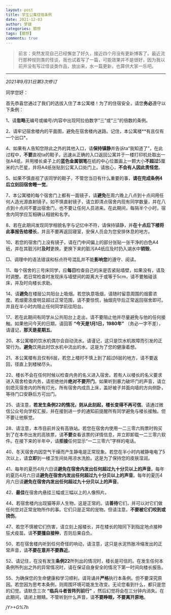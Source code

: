 ```yaml
---
layout: post
title: 学生公寓住宿条例
date: 2021-12-03
author: 梦貘
categories: 臆想
tags: [臆想]
comments: true
---
```


> 前言：突然发现自己已经懈怠了好久，接近四个月没有更新博客了。最近流行那种规则类的怪谈，我也试着写了一篇，可能效果并不是很好，因为我以前并没有写过怪谈类作品，放出来，水一篇更新，也算供大家一乐吧。

---

*2021年9月31日第3次修订*

同学您好：

首先恭喜您通过了我们的选拔入住了本公寓楼！为了的住宿安全，请您**务必**遵守以下条例：

1、请**忽略**无编号或编号/内容中出现阿拉伯数字“三”或“三”的倍数的条例。

2、请牢记宿舍楼内的平面图，避免在宿舍楼内迷路。记住，本公寓楼**有且仅有一个出口*。

4、如果有人告知您除此之外的其他入口，请**保持镇静**并告诉ta“我知道了”，在此过程中，**不要**直视ta的鞋子。迅速从正确的入口返回公寓并于一楼打印机处取出一张A4纸，并用楼长桌子上的**蓝色金属钢笔**在纸的中心位置画上一颗大小**不超过**5厘米的六芒星，并将A4纸张贴到公寓入口处门上。请放心，**不会有人因此责怪您**。

5、如果不慎直视了该同学的鞋子，不管您当日有什么重要的事，**请在完成条例4后立刻回宿舍睡一觉**。

7、本公寓楼的每个宿舍门上都有一面镜子，请**避免**在周六晚上八点到十点间用任何人造光源直射镜子。如不慎直射镜子，请立即清点宿舍内现有同学数量，并在八点到十点间不要出宿舍门，也不要让任何人员进来。在此期间，每隔半个小时，宿舍内同学应互相确认相貌和名字。

8、若在此期间发现同学相貌名字与记忆中不符，请保持镇静，并**在十点后下楼将此事报告给楼长**，并且不要再返回寝室，安保人员会为您安排休息的地方。

10、若您的宿舍门上没有镜子，请在门中间偏上的部分张贴一张干净的白色A4纸，并在其脏污时**及时**更换。更换下来的脏污A4纸应及时扔入湖水中**销毁**。

□、调理中的语法错误和标点符号混乱并不能**影响您**的遵守、阅读。

11、每个宿舍的三号床同学，应**每日**检查自己的床是否紧贴墙壁，如果没有，请及时调整。若日常检查时发现床与墙壁间的距离大于或等于5cm，请不要触碰该床，并及时向楼长求助。

14、请**避免**在楼层公共阳台上吸烟。若您执意吸烟，请随时留意周围的烟雾浓度。若烟雾浓度明显超过正常范围，请不要惊慌，抽烟完毕后正常返回宿舍即可。并且在半小时内阻止任何同学前往阳台。

17、若在此期间有同学从公共阳台上走出，请不要阻止他并尽量避免与他的任何接触。如果他问今天的日期，请回答 **“今天是1月1日，1980年”** （务必一字不差），请谨记，**那天是星期五**。

20、本公寓楼的饮水机偶尔会自动流水。请谨记，这只是饮水机故障而引发的正常行为。**避免**饮用此时饮水机中流出的水。这是为了您的健康着想。

21、本公寓楼有且仅有6层，若您上楼时不慎上到了超过6层的地方，请不要返回，径直上到楼梯尽头。

22、楼长不会在任何时候以检查内务的名义进入宿舍。若有人以楼长的名义要求进入宿舍检查内务，请拒绝他并**绝对不要开门**。如果听到暴力破坏门的声音，请立刻熄灭宿舍内的所有灯光，所有宿舍内成员上床，盖好被子并面向墙的方向侧卧，等待门口安静后方可出门。

25、请注意，**若发生条例22的情况，则从此刻起，楼长变得不再可信**。请通过微信公众号向学校汇报，并在接到进一步的通知前提醒所有同学避免与楼长接触。但不要让他察觉。

28、请注意，本市目前并没有高铁站。若您在宿舍内使用一二三零六购票时购买到了在本市出发的高铁票，请**不要**查看该票的详情信息，并立即卸载一二三零六软件。在接下来的半年中，请**拒接**任何显示“一二三零六”字样的电话。

40、冬天宿舍内因空气干燥而产生静电是正常现象。若您在半小时内被静电电了5次以上，请**立即**到一楼卫生间处用凉水洗脸。这是为了保持您的皮肤湿润。

41、每年的夏历4月六日请**避免在宿舍内发出任何超过九十分贝以上的声音**。每年的夏历4月六日请**避免在宿舍内发出任何超过九十分贝以上的声音**。每年的夏历4月六日请**避免在宿舍内发出任何超过九十分贝以上的声音**。

42、**最佳**在宿舍内悬挂三幅或三幅以上的人像照片。

44、若宿舍楼内出现猫等非人生物，这是正常的。请**善待**它们，并可以对它们做任何您对正常宠物所作的事。它们只是正常的宠物。但请注意，**不要被它们咬到或挠伤**。

47、若您不慎被它们伤害，请立刻上报楼长，并在楼长的陪同下到指定地点接种狂犬疫苗。请**不要擅自接种**，否则后果自负。

50、若在宿舍楼内听到任何奇怪的响动，请注意，这只是水泥热胀冷缩发出的正常声音，请**不要在意并不要靠近**。

52、请记住，在没有发生**条例22**所列出的情况时，楼长是可信的。在发生任何本条例所列出之外的异常情况时，请在保证自身安全的情况下第一时间向楼长报告。

55、为确保您的生命健康和学习顺利，请背诵并**严格**执行本条例。但不要深究原因。若您因为思考本条例，则周围环境可能发生改变。无论您看到什么，都只是您的幻觉。请默念三次 **“临兵斗者皆阵列前行”** ，然后幻觉将会在三分钟内消失。在此期间，请闭上眼睛。不管听到什么声音，请**不要睁眼，不要离开原地**。

*jY>+G%7h*
